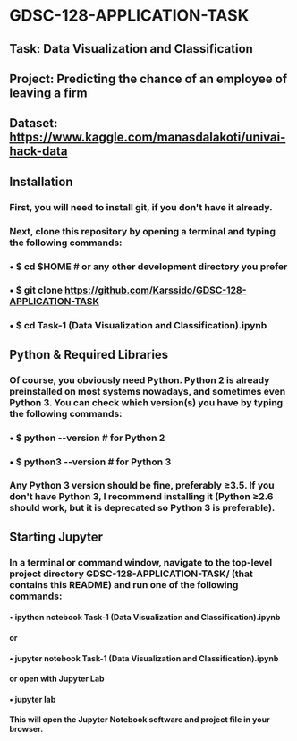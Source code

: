 # GDSC-128-APPLICATION-TASK

## Task: Data Visualization and Classification
## Project: Predicting the chance of an employee of leaving a firm
## Dataset: https://www.kaggle.com/manasdalakoti/univai-hack-data 

## Installation
### First, you will need to install git, if you don't have it already.

### Next, clone this repository by opening a terminal and typing the following commands:

### • $ cd $HOME  # or any other development directory you prefer
### • $ git clone https://github.com/Karssido/GDSC-128-APPLICATION-TASK
### • $ cd Task-1 (Data Visualization and Classification).ipynb

##

## Python & Required Libraries
### Of course, you obviously need Python. Python 2 is already preinstalled on most systems nowadays, and sometimes even Python 3. You can check which version(s) you have by typing the following commands:

### • $ python --version   # for Python 2
### • $ python3 --version  # for Python 3

### Any Python 3 version should be fine, preferably ≥3.5. If you don't have Python 3, I recommend installing it (Python ≥2.6 should work, but it is deprecated so Python 3 is preferable). 

##

## Starting Jupyter
### In a terminal or command window, navigate to the top-level project directory GDSC-128-APPLICATION-TASK/ (that contains this README) and run one of the following commands:

#### • ipython notebook Task-1 (Data Visualization and Classification).ipynb
####              or

#### • jupyter notebook Task-1 (Data Visualization and Classification).ipynb
####       or open with Jupyter Lab

#### • jupyter lab
#### This will open the Jupyter Notebook software and project file in your browser.
